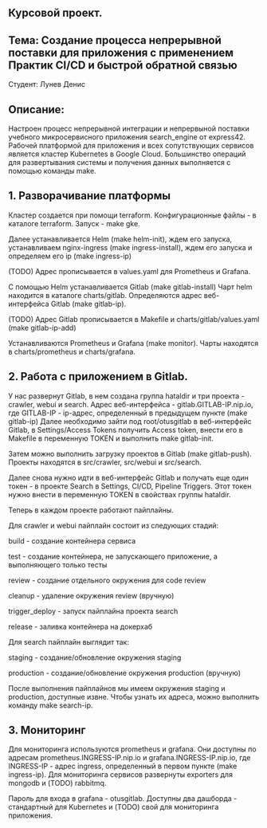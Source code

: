 ## Курсовой проект.

## Тема: Создание процесса непрерывной поставки для приложения с применением Практик CI/CD и быстрой обратной связью

Студент: Лунев Денис

## Описание:

Настроен процесс непрерывной интеграции и непрервыной поставки учебного микросервисного приложения search_engine от express42.
Рабочей платформой для приложения и всех сопутствующих сервисов является кластер Kubernetes в Google Cloud.
Большинство операций для развертывания системы и получения данных выполняется с помощью команды make.


## 1. Разворачивание платформы
 
Кластер создается при помощи terraform.
Конфигурационные файлы - в каталоге terraform. Запуск - make gke.

Далее устанавливается  Helm (make helm-init), ждем его запуска, устанавливаем nginx-ingress  (make ingress-install), ждем его запуска и определяем его ip (make ingress-ip)

(TODO) Адрес прописывается в values.yaml для Prometheus и Grafana.

С помощью Helm устанавливается Gitlab (make gitlab-install)
Чарт helm находится  в каталоге charts/gitlab. 
Определяются адрес веб-интерфейса Gitlab (make gitlab-ip).

(TODO) Адрес Gitlab прописывается в Makefile и charts/gitlab/values.yaml  (make gitlab-ip-add)

Устанавливаются Prometheus и Grafana (make monitor).
Чарты находятся в charts/prometheus и charts/grafana.

## 2. Работа с приложением в Gitlab.

У нас развернут Gitlab, в нем создана группа hataldir и три проекта - crawler, webui и search. Адрес веб-интерфейса - gitlab.GITLAB-IP.nip.io, где GITLAB-IP - ip-адрес, определенный в предыдущем пункте (make gitlab-ip)
Далее необходимо зайти под root/otusgitlab в веб-интерфейс Gitlab, в Settings/Access Tokens получить Access token, внести его в Makefile в переменную TOKEN и выполнить make gitlab-init.

Затем можно выполнить загрузку проектов в Gitlab (make gitlab-push).
Проекты находятся в src/crawler, src/webui и src/search.

Далее снова нужно идти в веб-интерфейс Gitlab и получать еще один токен - в проекте Search в Settings, CI/CD, Pipeline Triggers. Этот токен нужно внести в переменную TOKEN в свойствах группы hataldir.

Теперь в каждом проекте работают пайплайны.

Для crawler и webui пайплайн состоит из следующих стадий:

build - создание контейнера сервиса

test - создание контейнера, не запускающего приложение, а выполняющего только тесты

review - создание отдельного окружения для code review

cleanup - удаление окружения review (вручную)

trigger_deploy - запуск пайплайна проекта search

release - заливка контейнера на докерхаб
  
Для search пайплайн выглядит так:

staging - создание/обновление окружения staging

production - создание/обновление окружения production (вручную)

После выполнения пайплайнов мы имеем окружения staging и production, доступные извне. Чтобы узнать их адреса, можно выполнить команду make search-ip.

## 3. Мониторинг

Для мониторинга используются prometheus и grafana. Они доступны по адресам prometheus.INGRESS-IP.nip.io и grafana.INGRESS-IP.nip.io, где INGRESS-IP - адрес ingress, определенный в первом пункте (make ingress-ip).
Для мониторинга сервисов развернуты exporters для mongodb и (TODO) rabbitmq.

Пароль для входа в grafana - otusgitlab.
Доступны два дашборда - стандартный для Kubernetes и (TODO) свой для мониторинга приложения.
